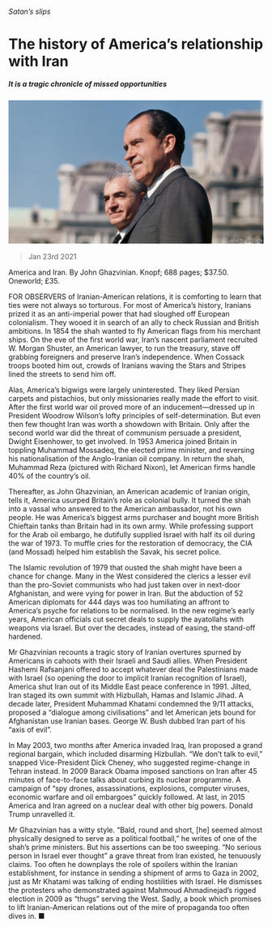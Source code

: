 ###### Satan’s slips

# The history of America’s relationship with Iran 

##### It is a tragic chronicle of missed opportunities 

![image](images/20210123_bkp509.jpg) 

> Jan 23rd 2021 


America and Iran. By John Ghazvinian. Knopf; 688 pages; $37.50. Oneworld; £35.


FOR OBSERVERS of Iranian-American relations, it is comforting to learn that ties were not always so torturous. For most of America’s history, Iranians prized it as an anti-imperial power that had sloughed off European colonialism. They wooed it in search of an ally to check Russian and British ambitions. In 1854 the shah wanted to fly American flags from his merchant ships. On the eve of the first world war, Iran’s nascent parliament recruited W. Morgan Shuster, an American lawyer, to run the treasury, stave off grabbing foreigners and preserve Iran’s independence. When Cossack troops booted him out, crowds of Iranians waving the Stars and Stripes lined the streets to send him off.



Alas, America’s bigwigs were largely uninterested. They liked Persian carpets and pistachios, but only missionaries really made the effort to visit. After the first world war oil proved more of an inducement—dressed up in President Woodrow Wilson’s lofty principles of self-determination. But even then few thought Iran was worth a showdown with Britain. Only after the second world war did the threat of communism persuade a president, Dwight Eisenhower, to get involved. In 1953 America joined Britain in toppling Muhammad Mossadeq, the elected prime minister, and reversing his nationalisation of the Anglo-Iranian oil company. In return the shah, Muhammad Reza (pictured with Richard Nixon), let American firms handle 40% of the country’s oil.


Thereafter, as John Ghazvinian, an American academic of Iranian origin, tells it, America usurped Britain’s role as colonial bully. It turned the shah into a vassal who answered to the American ambassador, not his own people. He was America’s biggest arms purchaser and bought more British Chieftain tanks than Britain had in its own army. While professing support for the Arab oil embargo, he dutifully supplied Israel with half its oil during the war of 1973. To muffle cries for the restoration of democracy, the CIA (and Mossad) helped him establish the Savak, his secret police.


The Islamic revolution of 1979 that ousted the shah might have been a chance for change. Many in the West considered the clerics a lesser evil than the pro-Soviet communists who had just taken over in next-door Afghanistan, and were vying for power in Iran. But the abduction of 52 American diplomats for 444 days was too humiliating an affront to America’s psyche for relations to be normalised. In the new regime’s early years, American officials cut secret deals to supply the ayatollahs with weapons via Israel. But over the decades, instead of easing, the stand-off hardened.


Mr Ghazvinian recounts a tragic story of Iranian overtures spurned by Americans in cahoots with their Israeli and Saudi allies. When President Hashemi Rafsanjani offered to accept whatever deal the Palestinians made with Israel (so opening the door to implicit Iranian recognition of Israel), America shut Iran out of its Middle East peace conference in 1991. Jilted, Iran staged its own summit with Hizbullah, Hamas and Islamic Jihad. A decade later, President Muhammad Khatami condemned the 9/11 attacks, proposed a “dialogue among civilisations” and let American jets bound for Afghanistan use Iranian bases. George W. Bush dubbed Iran part of his “axis of evil”.


In May 2003, two months after America invaded Iraq, Iran proposed a grand regional bargain, which included disarming Hizbullah. “We don’t talk to evil,” snapped Vice-President Dick Cheney, who suggested regime-change in Tehran instead. In 2009 Barack Obama imposed sanctions on Iran after 45 minutes of face-to-face talks about curbing its nuclear programme. A campaign of “spy drones, assassinations, explosions, computer viruses, economic warfare and oil embargoes” quickly followed. At last, in 2015 America and Iran agreed on a nuclear deal with other big powers. Donald Trump unravelled it.


Mr Ghazvinian has a witty style. “Bald, round and short, [he] seemed almost physically designed to serve as a political football,” he writes of one of the shah’s prime ministers. But his assertions can be too sweeping. “No serious person in Israel ever thought” a grave threat from Iran existed, he tenuously claims. Too often he downplays the role of spoilers within the Iranian establishment, for instance in sending a shipment of arms to Gaza in 2002, just as Mr Khatami was talking of ending hostilities with Israel. He dismisses the protesters who demonstrated against Mahmoud Ahmadinejad’s rigged election in 2009 as “thugs” serving the West. Sadly, a book which promises to lift Iranian-American relations out of the mire of propaganda too often dives in. ■

